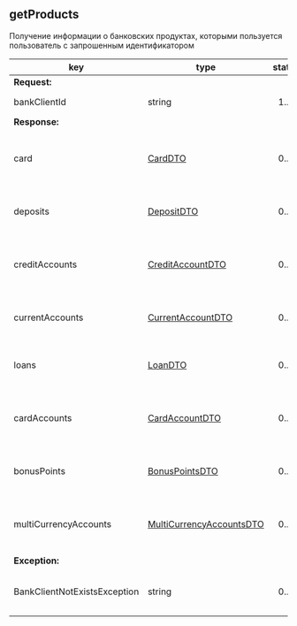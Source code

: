 ## getProducts

Получение информации о банковских продуктах, которыми пользуется пользователь с запрошенным идентификатором

key | type | status | comment
--- | ---- | :----: | ---:
**Request:** | | |
bankClientId | string | 1..1 | идентификатор клиента
**Response:** | | |
card | [CardDTO](#carddto) | 0..1 | массив объектов с информацией о пластиковых картах
deposits | [DepositDTO](#depositdto) | 0..1 | массив объектов с информацией о депозитах
creditAccounts | [CreditAccountDTO](#creditaccountdto) | 0..1 | массив объектов с информацией о счетах кредитных карт
currentAccounts | [CurrentAccountDTO](#currentaccountdto) | 0..1 | массив объектов с информацией о текущих счетах
loans | [LoanDTO](#loandto) | 0..1 | массив объектов с информацией о кредитах
cardAccounts | [CardAccountDTO](#cardaccountdto) | 0..1 | массив объектов с информацией о карточных счетах
bonusPoints | [BonusPointsDTO](#bonuspointsdto) | 0..1 | массив объектов с информацией о бонусных счетах
multiCurrencyAccounts | [MultiCurrencyAccountsDTO](#multicurrencyaccountsdto) | 0..1 | массив объектов с информацией о мультивалютном счете
**Exception:** | | |
BankClientNotExistsException | string | 0..1 | клиент с запрошенным bankClientId не существует
